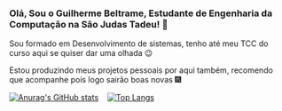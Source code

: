 ### Olá, Sou o Guilherme Beltrame, Estudante de Engenharia da Computação na São Judas Tadeu! 👋
Sou formado em Desenvolvimento de sistemas, tenho até meu TCC do curso aqui se quiser dar uma olhada 😉

Estou produzindo meus projetos pessoais por aqui também, recomendo que acompanhe pois logo sairão boas novas 🎆

[![Anurag's GitHub stats](https://github-readme-stats.vercel.app/api?username=Guilherme-Beltrame&show_icons=true&theme=dark&locale=pt-br&card_width=500px&rank_icon=github)](https://github.com/anuraghazra/github-readme-stats)  &nbsp;&nbsp;  [![Top Langs](https://github-readme-stats.vercel.app/api/top-langs/?username=Guilherme-Beltrame&hide_progress=true&theme=dark)](https://github.com/anuraghazra/github-readme-stats)
